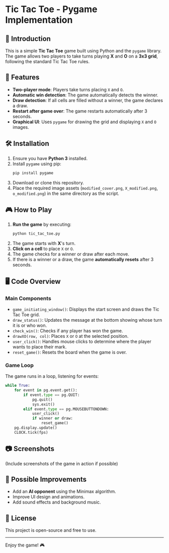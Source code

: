 # Tic Tac Toe - Pygame Implementation

## 📌 Introduction
This is a simple **Tic Tac Toe** game built using Python and the `pygame` library. The game allows two players to take turns playing **X** and **O** on a **3x3 grid**, following the standard Tic Tac Toe rules.

## 🚀 Features
- **Two-player mode**: Players take turns placing `X` and `O`.
- **Automatic win detection**: The game automatically detects the winner.
- **Draw detection**: If all cells are filled without a winner, the game declares a draw.
- **Restart after game over**: The game restarts automatically after 3 seconds.
- **Graphical UI**: Uses `pygame` for drawing the grid and displaying `X` and `O` images.

## 🛠️ Installation
1. Ensure you have **Python 3** installed.
2. Install `pygame` using pip:
   ```sh
   pip install pygame
   ```
3. Download or clone this repository.
4. Place the required image assets (`modified_cover.png`, `X_modified.png`, `o_modified.png`) in the same directory as the script.

## 🎮 How to Play
1. **Run the game** by executing:
   ```sh
   python tic_tac_toe.py
   ```
2. The game starts with **X**'s turn.
3. **Click on a cell** to place `X` or `O`.
4. The game checks for a winner or draw after each move.
5. If there is a winner or a draw, the game **automatically resets** after 3 seconds.

## 🖥️ Code Overview
### **Main Components**
- `game_initiating_window()`: Displays the start screen and draws the Tic Tac Toe grid.
- `draw_status()`: Updates the message at the bottom showing whose turn it is or who won.
- `check_win()`: Checks if any player has won the game.
- `drawXO(row, col)`: Places `X` or `O` at the selected position.
- `user_click()`: Handles mouse clicks to determine where the player wants to place their mark.
- `reset_game()`: Resets the board when the game is over.

### **Game Loop**
The game runs in a loop, listening for events:
```python
while True:
    for event in pg.event.get():
        if event.type == pg.QUIT:
            pg.quit()
            sys.exit()
        elif event.type == pg.MOUSEBUTTONDOWN:
            user_click()
            if winner or draw:
                reset_game()
    pg.display.update()
    CLOCK.tick(fps)
```

## 📷 Screenshots
(Include screenshots of the game in action if possible)

## 📌 Possible Improvements
- Add an **AI opponent** using the Minimax algorithm.
- Improve UI design and animations.
- Add sound effects and background music.

## 📝 License
This project is open-source and free to use.

---
Enjoy the game! 🎮